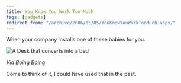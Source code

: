 ```yaml
---
title: You Know You Work Too Much
tags: [gadgets]
redirect_from: "/archive/2006/05/05/YouKnowYouWorkTooMuch.aspx/"
---
```


When your company installs one of these babies for you.

![A Desk that converts into a
bed](https://haacked.com/assets/images/BedDesk.gif)

*Via [Boing
Boing](http://www.boingboing.net/2006/05/06/murphy_bed_converts_.html "Murphy Bed Convertible")*

Come to think of it, I could have used that in the past.

